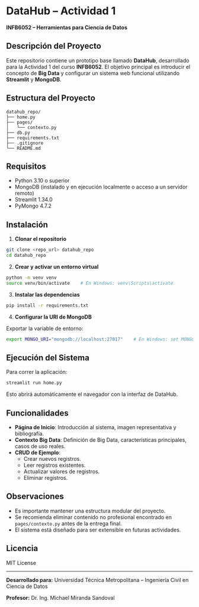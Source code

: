 # DataHub – Actividad 1

**INFB6052 – Herramientas para Ciencia de Datos**

## Descripción del Proyecto
Este repositorio contiene un prototipo base llamado **DataHub**, desarrollado para la Actividad 1 del curso **INFB6052**. El objetivo principal es introducir el concepto de **Big Data** y configurar un sistema web funcional utilizando **Streamlit** y **MongoDB**.

## Estructura del Proyecto
```
datahub_repo/
├── home.py
├── pages/
│   └── contexto.py
├── db.py
├── requirements.txt
├── .gitignore
└── README.md
```

## Requisitos
- Python 3.10 o superior
- MongoDB (instalado y en ejecución localmente o acceso a un servidor remoto)
- Streamlit 1.34.0
- PyMongo 4.7.2

## Instalación

1. **Clonar el repositorio**
```bash
git clone <repo_url> datahub_repo
cd datahub_repo
```

2. **Crear y activar un entorno virtual**
```bash
python -m venv venv
source venv/bin/activate    # En Windows: venv\Scripts\activate
```

3. **Instalar las dependencias**
```bash
pip install -r requirements.txt
```

4. **Configurar la URI de MongoDB**

Exportar la variable de entorno:
```bash
export MONGO_URI="mongodb://localhost:27017"    # En Windows: set MONGO_URI=mongodb://localhost:27017
```

## Ejecución del Sistema

Para correr la aplicación:
```bash
streamlit run home.py
```

Esto abrirá automáticamente el navegador con la interfaz de DataHub.

## Funcionalidades
- **Página de Inicio**: Introducción al sistema, imagen representativa y bibliografía.
- **Contexto Big Data**: Definición de Big Data, características principales, casos de uso reales.
- **CRUD de Ejemplo**:
  - Crear nuevos registros.
  - Leer registros existentes.
  - Actualizar valores de registros.
  - Eliminar registros.

## Observaciones
- Es importante mantener una estructura modular del proyecto.
- Se recomienda eliminar contenido no profesional encontrado en `pages/contexto.py` antes de la entrega final.
- El sistema está diseñado para ser extensible en futuras actividades.

## Licencia
MIT License

---
**Desarrollado para:** Universidad Técnica Metropolitana – Ingeniería Civil en Ciencia de Datos

**Profesor:** Dr. Ing. Michael Miranda Sandoval
